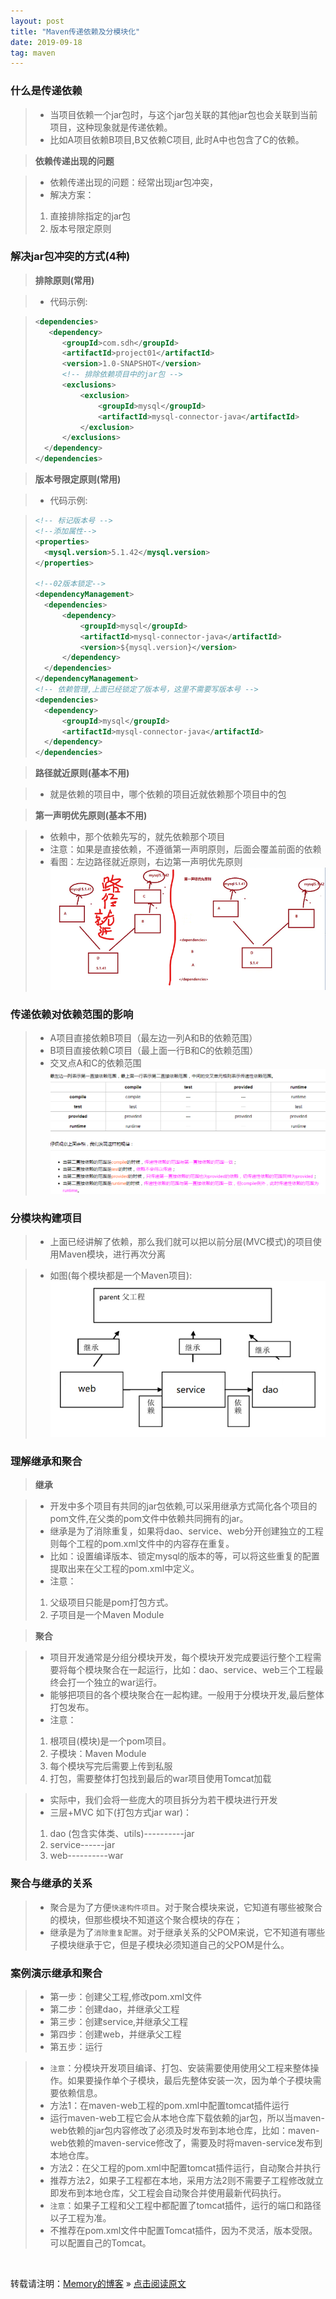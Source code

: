 ```yaml
---
layout: post
title: "Maven传递依赖及分模块化"
date: 2019-09-18
tag: maven
---
```

### 什么是传递依赖

> * 当项目依赖一个jar包时，与这个jar包关联的其他jar包也会关联到当前项目，这种现象就是传递依赖。
> * 比如A项目依赖B项目,B又依赖C项目, 此时A中也包含了C的依赖。

> **依赖传递出现的问题**

> * 依赖传递出现的问题：经常出现jar包冲突，
> * 解决方案：
>  1. 直接排除指定的jar包  
>  2. 版本号限定原则  

### 解决jar包冲突的方式(4种) 

> **排除原则(常用)**

> * 代码示例:

>```xml
><dependencies>
>    <dependency>
>       <groupId>com.sdh</groupId>
>       <artifactId>project01</artifactId>
>       <version>1.0-SNAPSHOT</version>
>       <!-- 排除依赖项目中的jar包 -->
>       <exclusions>
>           <exclusion>
>               <groupId>mysql</groupId>
>               <artifactId>mysql-connector-java</artifactId>
>           </exclusion>
>       </exclusions>
>   </dependency>
></dependencies>
>```

> **版本号限定原则(常用)**

> * 代码示例:

>```xml
><!-- 标记版本号 -->
><!--添加属性-->
><properties>
>   <mysql.version>5.1.42</mysql.version>
></properties>
>
><!--02版本锁定-->
><dependencyManagement>
>   <dependencies>
>       <dependency>
>           <groupId>mysql</groupId>
>           <artifactId>mysql-connector-java</artifactId>
>           <version>${mysql.version}</version>
>       </dependency>
>   </dependencies>
></dependencyManagement>
><!-- 依赖管理,上面已经锁定了版本号，这里不需要写版本号 -->
><dependencies>
>   <dependency>
>       <groupId>mysql</groupId>
>       <artifactId>mysql-connector-java</artifactId>
>   </dependency>
></dependencies>
>```

> **路径就近原则(基本不用)**

> * 就是依赖的项目中，哪个依赖的项目近就依赖那个项目中的包

> **第一声明优先原则(基本不用)**

> * 依赖中，那个依赖先写的，就先依赖那个项目
> * 注意：如果是直接依赖，不遵循第一声明原则，后面会覆盖前面的依赖
> * 看图：左边路径就近原则，右边第一声明优先原则
> ![Maven](/images/Maven/020.png)

### 传递依赖对依赖范围的影响 

> * A项目直接依赖B项目（最左边一列A和B的依赖范围）
> * B项目直接依赖C项目（最上面一行B和C的依赖范围）
> * 交叉点A和C的依赖范围
> ![Maven](/images/Maven/021.PNG)

### 分模块构建项目

> * 上面已经讲解了依赖，那么我们就可以把以前分层(MVC模式)的项目使用Maven模块，进行再次分离

> * 如图(每个模块都是一个Maven项目):
> ![Maven](/images/Maven/022.png)

### 理解继承和聚合

> **继承**

> * 开发中多个项目有共同的jar包依赖,可以采用继承方式简化各个项目的pom文件,在父类的pom文件中依赖共同拥有的jar。
> * 继承是为了消除重复，如果将dao、service、web分开创建独立的工程则每个工程的pom.xml文件中的内容存在重复。
> * 比如：设置编译版本、锁定mysql的版本的等，可以将这些重复的配置提取出来在父工程的pom.xml中定义。 
> * 注意：
>  1. 父级项目只能是pom打包方式。  
>  2. 子项目是一个Maven Module  

> **聚合**

> * 项目开发通常是分组分模块开发，每个模块开发完成要运行整个工程需要将每个模块聚合在一起运行，比如：dao、service、web三个工程最终会打一个独立的war运行。
> * 能够把项目的各个模块聚合在一起构建。一般用于分模块开发,最后整体打包发布。
> * 注意：
>  1. 根项目(模块)是一个pom项目。  
>  2. 子模块：Maven Module  
>  3. 每个模块写完后需要上传到私服  
>  4. 打包，需要整体打包找到最后的war项目使用Tomcat加载  

> * 实际中，我们会将一些庞大的项目拆分为若干模块进行开发
> * 三层+MVC 如下(打包方式jar war)：
>  1. dao (包含实体类、utils)----------jar  
>  2. service------jar  
>  3. web----------war  

### 聚合与继承的关系

> * 聚合是为了方便`快速构件项目`。对于聚合模块来说，它知道有哪些被聚合的模块，但那些模块不知道这个聚合模块的存在；
> * 继承是为了`消除重复配置`。对于继承关系的父POM来说，它不知道有哪些子模块继承于它，但是子模块必须知道自己的父POM是什么。

### 案例演示继承和聚合

> * 第一步：创建父工程,修改pom.xml文件
> * 第二步：创建dao，并继承父工程
> * 第三步：创建service,并继承父工程
> * 第四步：创建web，并继承父工程
> * 第五步：运行

> * `注意`：分模块开发项目编译、打包、安装需要使用使用父工程来整体操作。如果要操作单个子模块，最后先整体安装一次，因为单个子模块需要依赖信息。
> * 方法1：在maven-web工程的pom.xml中配置tomcat插件运行
> * 运行maven-web工程它会从本地仓库下载依赖的jar包，所以当maven-web依赖的jar包内容修改了必须及时发布到本地仓库，比如：maven-web依赖的maven-service修改了，需要及时将maven-service发布到本地仓库。
> * 方法2：在父工程的pom.xml中配置tomcat插件运行，自动聚合并执行 
> * 推荐方法2，如果子工程都在本地，采用方法2则不需要子工程修改就立即发布到本地仓库，父工程会自动聚合并使用最新代码执行。
> * `注意`：如果子工程和父工程中都配置了tomcat插件，运行的端口和路径以子工程为准。
> * 不推荐在pom.xml文件中配置Tomcat插件，因为不灵活，版本受限。可以配置自己的Tomcat。

<br>
    
转载请注明：[Memory的博客](https://www.shendonghai.com) » [点击阅读原文](https://www.shendonghai.com/2018/04/2018-04-05-Git%E9%85%8D%E7%BD%AE/) 